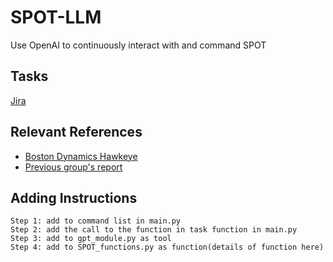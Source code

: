 # SPOT-LLM

Use OpenAI to continuously interact with and command SPOT

## Tasks

[Jira](https://spot-llm.atlassian.net/jira/software/projects/SLLM/boards/2)

## Relevant References

- [Boston Dynamics Hawkeye](https://github.com/gsiguenza12/LLM-spot-boston-dynamics/blob/master/main.py)
- [Previous group's report](https://docs.google.com/document/d/1hg1XWWe2ahRLNhT55p-1xw8ulFnpqdmBXqZ_e8rBZbg/edit?usp=sharing)

## Adding Instructions

    Step 1: add to command list in main.py
    Step 2: add the call to the function in task function in main.py
    Step 3: add to gpt_module.py as tool
    Step 4: add to SPOT_functions.py as function(details of function here)
